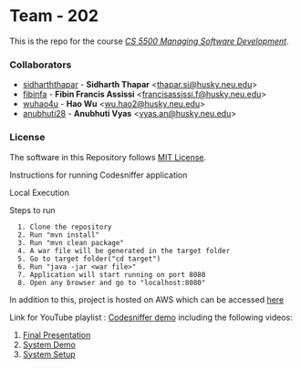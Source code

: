 # Team - 202

This is the repo for the course _[CS 5500 Managing Software Development](https://course.ccs.neu.edu/cs5500)_.

### Collaborators
* [sidharththapar](https://github.com/sidharththapar) - **Sidharth Thapar**  &lt;thapar.si@husky.neu.edu&gt;
* [fibinfa](https://github.com/fibinfa) - **Fibin Francis Assissi**  &lt;francisassissi.f@husky.neu.edu&gt;
* [wuhao4u](https://github.com/wuhao4u) - **Hao Wu**  &lt;wu.hao2@husky.neu.edu&gt;
* [anubhuti28](https://github.com/anubhuti28) - **Anubhuti Vyas**  &lt;vyas.an@husky.neu.edu&gt;

### License
The software in this Repository follows [MIT License](https://opensource.org/licenses/MIT).


Instructions for running Codesniffer application

Local Execution

Steps to run

      1. Clone the repository
      2. Run "mvn install"
      3. Run "mvn clean package"
      4. A war file will be generated in the target folder
      5. Go to target folder("cd target")
      6. Run "java -jar <war file>"
      7. Application will start running on port 8080
      8. Open any browser and go to "localhost:8080"


In addition to this, project is hosted on AWS which can be accessed [here](http://ec2-54-165-228-247.compute-1.amazonaws.com:8080)

Link for YouTube playlist : [Codesniffer demo](https://www.youtube.com/playlist?list=PL7mMESJ1SR4BNqmoPOGOO0G_cAP7N3xtR) including the following videos:

  1. [Final Presentation](https://youtu.be/tSOHsguJeTk)
  2. [System Demo](https://youtu.be/ZbSpVwNHV_s)
  3. [System Setup](https://www.youtube.com/watch?v=ffvghgkkKLs&index=2&list=PL7mMESJ1SR4BNqmoPOGOO0G_cAP7N3xtR)